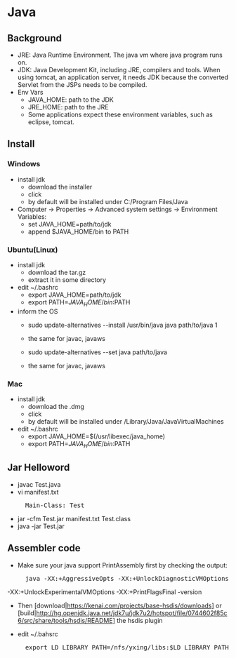 # Java

## Background

- JRE: Java Runtime Environment. The java vm where java program runs on.
- JDK: Java Development Kit, including JRE, compilers and tools. When using
  tomcat, an application server, it needs JDK because the converted Servlet
  from the JSPs needs to be compiled.
- Env Vars
  - JAVA_HOME: path to the JDK
  - JRE_HOME: path to the JRE
  - Some applications expect these environment variables, such as eclipse,
    tomcat.

## Install

### Windows

- install jdk 
  - download the installer
  - click 
  - by default will be installed under C:/Program Files/Java
- Computer -> Properties -> Advanced system settings -> Environment Variables:
  - set JAVA_HOME=path/to/jdk
  - append $JAVA_HOME/bin to PATH
  
### Ubuntu(Linux)

- install jdk
  - download the tar.gz 
  - extract it in some directory
- edit ~/.bashrc
  - export JAVA_HOME=path/to/jdk
  - export PATH=$JAVA_HOME/bin:$PATH
- inform the OS
  - sudo update-alternatives --install /usr/bin/java java path/to/java 1
  - the same for javac, javaws

  - sudo update-alternatives --set java path/to/java
  - the same for javac, javaws

### Mac

- install jdk
  - download the .dmg 
  - click 
  - by default will be installed under /Library/Java/JavaVirtualMachines
- edit ~/.bashrc
  - export JAVA_HOME=$(/usr/libexec/java_home)
  - export PATH=$JAVA_HOME/bin:$PATH

## Jar Helloword

- javac Test.java
- vi manifest.txt
  <pre>
    Main-Class: Test
  </pre>
- jar -cfm Test.jar manifest.txt Test.class
- java -jar Test.jar

## Assembler code

- Make sure your java support PrintAssembly first by checking the output:
  <pre>
    java -XX:+AggressiveOpts -XX:+UnlockDiagnosticVMOptions
-XX:+UnlockExperimentalVMOptions -XX:+PrintFlagsFinal -version
  </pre>  

- Then [download|https://kenai.com/projects/base-hsdis/downloads] or
  [build|http://hg.openjdk.java.net/jdk7u/jdk7u2/hotspot/file/0744602f85c6/src/share/tools/hsdis/README] 
  the hsdis plugin

- edit ~/.bahsrc
  <pre>
    export LD_LIBRARY_PATH=/nfs/yxing/libs:$LD_LIBRARY_PATH
  </pre>

